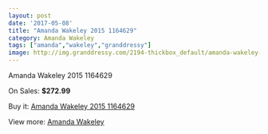 ```yaml
---
layout: post
date: '2017-05-08'
title: "Amanda Wakeley 2015 1164629"
category: Amanda Wakeley
tags: ["amanda","wakeley","granddressy"]
image: http://img.granddressy.com/2194-thickbox_default/amanda-wakeley-2015-1164629.jpg
---
```

Amanda Wakeley 2015 1164629

On Sales: **$272.99**
<a href="https://www.granddressy.com/en/amanda-wakeley/1773-amanda-wakeley-2015-1164629.html"><amp-img layout="responsive" width="600" height="600" src="//img.granddressy.com/2194-thickbox_default/amanda-wakeley-2015-1164629.jpg" alt="Amanda Wakeley 2015 1164629 0" /></a>

Buy it: [Amanda Wakeley 2015 1164629](https://www.granddressy.com/en/amanda-wakeley/1773-amanda-wakeley-2015-1164629.html "Amanda Wakeley 2015 1164629")

View more: [Amanda Wakeley](https://www.granddressy.com/en/25-amanda-wakeley "Amanda Wakeley")